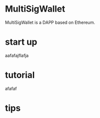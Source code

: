 # MultiSigWallet
MultiSigWallet is a DAPP based on Ethereum.

# start up
aafafajflafja
# tutorial
afafaf
# tips



